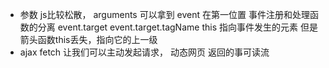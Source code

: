 - 参数 js比较松散， arguments 可以拿到
 event 在第一位置  事件注册和处理函数的分离 
 event.target  event.target.tagName
 this 指向事件发生的元素  但是箭头函数this丢失，指向它的上一级
- ajax fetch 让我们可以主动发起请求， 动态网页
    返回的事可读流